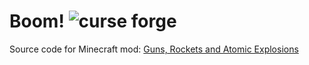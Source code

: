 # Boom! ![curse forge](http://cf.way2muchnoise.eu/405952.svg)
 Source code for Minecraft mod: [Guns, Rockets and Atomic Explosions](https://www.curseforge.com/minecraft/mc-mods/atomic-bomb-1-16)

 
 
